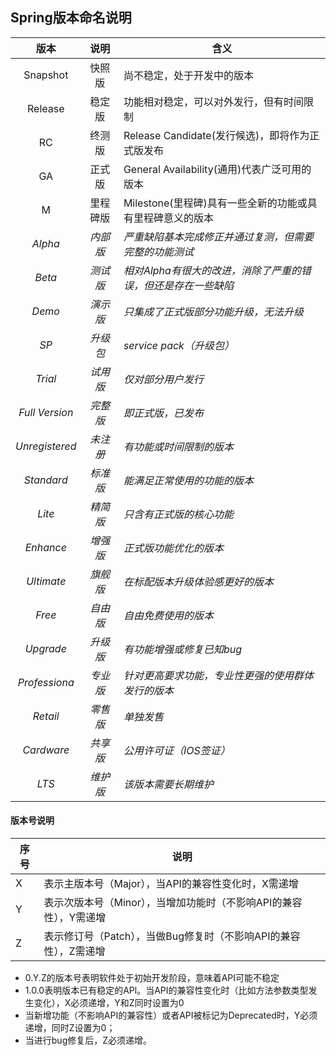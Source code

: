 ## Spring版本命名说明

|      版本      |   说明   | 含义                                                         |
| :------------: | :------: | ------------------------------------------------------------ |
|    Snapshot    |  快照版  | 尚不稳定，处于开发中的版本                                   |
|    Release     |  稳定版  | 功能相对稳定，可以对外发行，但有时间限制                     |
|       RC       |  终测版  | Release Candidate(发行候选)，即将作为正式版发布              |
|       GA       |  正式版  | General Availability(通用)代表广泛可用的版本                 |
|       M        | 里程碑版 | Milestone(里程碑)具有一些全新的功能或具有里程碑意义的版本    |
|    *Alpha*     | *内部版* | *严重缺陷基本完成修正并通过复测，但需要完整的功能测试*       |
|     *Beta*     | *测试版* | *相对Alpha有很大的改进，消除了严重的错误，但还是存在一些缺陷* |
|     *Demo*     | *演示版* | *只集成了正式版部分功能升级，无法升级*                       |
|      *SP*      | *升级包* | *service pack（升级包）*                                     |
|    *Trial*     | *试用版* | *仅对部分用户发行*                                           |
| *Full Version* | *完整版* | *即正式版，已发布*                                           |
| *Unregistered* | *未注册* | *有功能或时间限制的版本*                                     |
|   *Standard*   | *标准版* | *能满足正常使用的功能的版本*                                 |
|     *Lite*     | *精简版* | *只含有正式版的核心功能*                                     |
|   *Enhance*    | *增强版* | *正式版功能优化的版本*                                       |
|   *Ultimate*   | *旗舰版* | *在标配版本升级体验感更好的版本*                             |
|     *Free*     | *自由版* | *自由免费使用的版本*                                         |
|   *Upgrade*    | *升级版* | *有功能增强或修复已知bug*                                    |
| *Professiona*  | *专业版* | *针对更高要求功能，专业性更强的使用群体发行的版本*           |
|    *Retail*    | *零售版* | *单独发售*                                                   |
|   *Cardware*   | *共享版* | *公用许可证（IOS签证）*                                      |
|     *LTS*      | *维护版* | *该版本需要长期维护*                                         |

#### **版本号说明**

| 序号 | 说明                                                         |
| ---- | ------------------------------------------------------------ |
| X    | 表示主版本号（Major），当API的兼容性变化时，X需递增          |
| Y    | 表示次版本号（Minor），当增加功能时（不影响API的兼容性），Y需递增 |
| Z    | 表示修订号（Patch），当做Bug修复时（不影响API的兼容性），Z需递增 |

- 0.Y.Z的版本号表明软件处于初始开发阶段，意味着API可能不稳定
- 1.0.0表明版本已有稳定的APl。当API的兼容性变化时（比如方法参数类型发生变化），X必须递增，Y和Z同时设置为0
- 当新增功能（不影响API的兼容性）或者API被标记为Deprecated时，Y必须递增，同时Z设置为0；
- 当进行bug修复后，Z必须递增。
